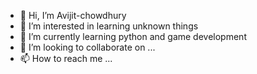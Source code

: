 - 👋 Hi, I’m Avijit-chowdhury
- 👀 I’m interested in learning unknown things
- 🌱 I’m currently learning python and game development
- 💞️ I’m looking to collaborate on ...
- 📫 How to reach me ...

<!-- No 4/5 will be added later on --->
<!---
Avijit-chowdhury/Avijit-chowdhury is a ✨ special ✨ repository because its `README.md` (this file) appears on your GitHub profile.
You can click the Preview link to take a look at your changes.
--->
